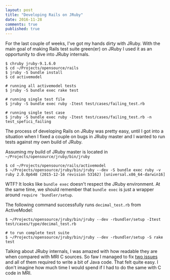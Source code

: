 ```yaml
---
layout: post
title: "Developing Rails on JRuby"
date: 2016-11-28
comments: true
published: true
---
```


For the last couple of weeks, I've got my hands dirty with JRuby.
With the main goal of making Rails test suite green(er) on JRuby I used it as an opportunity to dive into JRuby internals.

```
$ chruby jruby-9.1.6.0
$ cd ~/Projects/opensource/rails
$ jruby -S bundle install
$ cd activemodel

# running all activemodel tests
$ jruby -S bundle exec rake test

# running single test file
$ jruby -S bundle exec ruby -Itest test/cases/failing_test.rb

# running single test case
$ jruby -S bundle exec ruby -Itest test/cases/failing_test.rb -n test_spefici_failing
```

The process of developing Rails on JRuby was pretty easy, until I got into a situation when I fixed a couple on bugs in JRuby master and I wanted to run tests against my own build of JRuby.

Assuming my build of JRuby master is located in `~/Projects/opensource/jruby/bin/jruby`

```
$ cd ~/Projects/opensource/rails/activemodel
$ ~/Projects/opensource/jruby/bin/jruby --dev -S bundle exec ruby -v
ruby 2.0.0p648 (2015-12-16 revision 53162) [universal.x86_64-darwin16]
```

WTF? It looks like `bundle exec` doesn't respect the JRuby environment.
At the same time, we should remember that `bundle exec` is just a wrapper around `require 'bundler/setup`.

The following command successfully runs `decimal_test.rb` from ActiveModel:

```
$ ~/Projects/opensource/jruby/bin/jruby --dev -rbundler/setup -Itest test/cases/type/decimal_test.rb

# to run complete test suite
$ ~/Projects/opensource/jruby/bin/jruby --dev -rbundler/setup -S rake test
```

Talking about JRuby internals, I was amazed with how readable they are when compared with MRI C sources.
So faw I managed to fix [two issues](https://github.com/jruby/jruby/pulls?utf8=%E2%9C%93&q=is%3Apr%20author%3Akirs%20) and all of them required to write a bit of Java code.
That felt quite easy. I don't imagine how much time I would spend if I had to do the same with C code in MRI.
